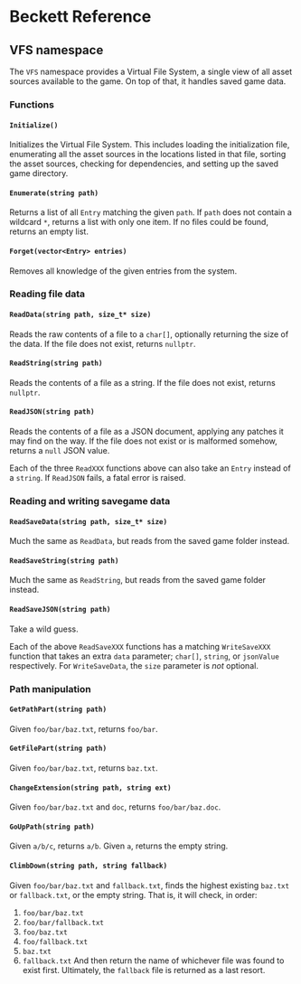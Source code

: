 # Beckett Reference

## VFS namespace
The `VFS` namespace provides a Virtual File System, a single view of all asset sources available to the game. On top of that, it handles saved game data.

### Functions

#### `Initialize()`
Initializes the Virtual File System. This includes loading the initialization file, enumerating all the asset sources in the locations listed in that file, sorting the asset sources, checking for dependencies, and setting up the saved game directory.

#### `Enumerate(string path)`
Returns a list of all `Entry` matching the given `path`. If `path` does not contain a wildcard `*`, returns a list with only one item. If no files could be found, returns an empty list.

#### `Forget(vector<Entry> entries)`
Removes all knowledge of the given entries from the system.

### Reading file data

#### `ReadData(string path, size_t* size)`
Reads the raw contents of a file to a `char[]`, optionally returning the size of the data. If the file does not exist, returns `nullptr`.

#### `ReadString(string path)`
Reads the contents of a file as a string. If the file does not exist, returns `nullptr`.

#### `ReadJSON(string path)`
Reads the contents of a file as a JSON document, applying any patches it may find on the way. If the file does not exist or is malformed somehow, returns a `null` JSON value.

Each of the three `ReadXXX` functions above can also take an `Entry` instead of a `string`. If `ReadJSON` fails, a fatal error is raised.

### Reading and writing savegame data

#### `ReadSaveData(string path, size_t* size)`
Much the same as `ReadData`, but reads from the saved game folder instead.

#### `ReadSaveString(string path)`
Much the same as `ReadString`, but reads from the saved game folder instead.

#### `ReadSaveJSON(string path)`
Take a wild guess.

Each of the above `ReadSaveXXX` functions has a matching `WriteSaveXXX` function that takes an extra `data` parameter; `char[]`, `string`, or `jsonValue` respectively. For `WriteSaveData`, the `size` parameter is *not* optional.

### Path manipulation

#### `GetPathPart(string path)`
Given `foo/bar/baz.txt`, returns `foo/bar`.

#### `GetFilePart(string path)`
Given `foo/bar/baz.txt`, returns `baz.txt`.

#### `ChangeExtension(string path, string ext)`
Given `foo/bar/baz.txt` and `doc`, returns `foo/bar/baz.doc`.

#### `GoUpPath(string path)`
Given `a/b/c`, returns `a/b`. Given `a`, returns the empty string.

#### `ClimbDown(string path, string fallback)`
Given `foo/bar/baz.txt` and `fallback.txt`, finds the highest existing `baz.txt` or `fallback.txt`, or the empty string. That is, it will check, in order:
1. `foo/bar/baz.txt`
2. `foo/bar/fallback.txt`
3. `foo/baz.txt`
4. `foo/fallback.txt`
5. `baz.txt`
6. `fallback.txt`
And then return the name of whichever file was found to exist first. Ultimately, the `fallback` file is returned as a last resort.


